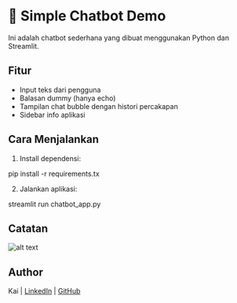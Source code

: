# 💬 Simple Chatbot Demo

Ini adalah chatbot sederhana yang dibuat menggunakan Python dan Streamlit.

## Fitur
- Input teks dari pengguna
- Balasan dummy (hanya echo)
- Tampilan chat bubble dengan histori percakapan
- Sidebar info aplikasi

## Cara Menjalankan
1. Install dependensi:

pip install -r requirements.tx

2. Jalankan aplikasi:

streamlit run chatbot_app.py


## Catatan
![alt text](image-1.png)

## Author
Kai | [LinkedIn](https://linkedin.com/) | [GitHub](https://github.com/VoidK41)
